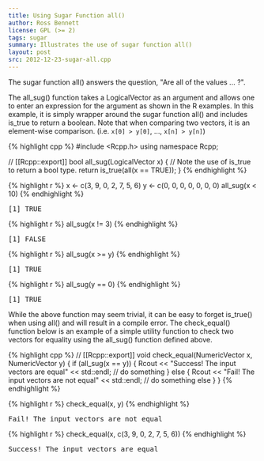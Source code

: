 ```yaml
---
title: Using Sugar Function all()
author: Ross Bennett
license: GPL (>= 2)
tags: sugar
summary: Illustrates the use of sugar function all()
layout: post
src: 2012-12-23-sugar-all.cpp
---
```

The sugar function all() answers the question, "Are all of the values ... ?".


The all_sug() function takes a LogicalVector as an argument and allows one to
enter an expression for the argument as shown in the R examples. In this example,
it is simply wrapper around the sugar function all() and includes is_true to
return a boolean.
Note that when comparing two vectors, it is an element-wise comparison.
(i.e. `x[0] > y[0]`, ..., `x[n] > y[n]`)

{% highlight cpp %}
#include <Rcpp.h>
using namespace Rcpp;
 
// [[Rcpp::export]]
bool all_sug(LogicalVector x) {
   // Note the use of is_true to return a bool type.
   return is_true(all(x == TRUE));
}
{% endhighlight %}

{% highlight r %}
x <- c(3, 9, 0, 2, 7, 5, 6)
y <- c(0, 0, 0, 0, 0, 0, 0)
all_sug(x < 10)
{% endhighlight %}



<pre class="output">
[1] TRUE
</pre>



{% highlight r %}
all_sug(x != 3)
{% endhighlight %}



<pre class="output">
[1] FALSE
</pre>



{% highlight r %}
all_sug(x >= y)
{% endhighlight %}



<pre class="output">
[1] TRUE
</pre>



{% highlight r %}
all_sug(y == 0)
{% endhighlight %}



<pre class="output">
[1] TRUE
</pre>

While the above function may seem trivial, it can be easy to forget is_true() when
using all() and will result in a compile error. The check_equal() function below
is an example of a simple utility function to check two vectors for equality
using the all_sug() function defined above. 

{% highlight cpp %}
// [[Rcpp::export]]
void check_equal(NumericVector x, NumericVector y) {
    if (all_sug(x == y)) {
	Rcout << "Success! The input vectors are equal" << std::endl;
	// do something
   } else {
	Rcout << "Fail! The input vectors are not equal" << std::endl;
	// do something else
   }
}
{% endhighlight %}

{% highlight r %}
check_equal(x, y)
{% endhighlight %}



<pre class="output">
Fail! The input vectors are not equal
</pre>



{% highlight r %}
check_equal(x, c(3, 9, 0, 2, 7, 5, 6))
{% endhighlight %}



<pre class="output">
Success! The input vectors are equal
</pre>
